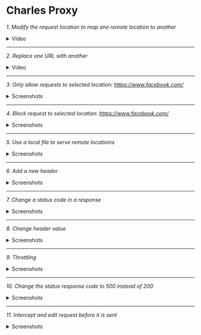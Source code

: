 # Charles Proxy

*1. Modify the request location to map one remote location to another*

<details>
  <summary>Video</summary>
  
  [![Charles Proxy](https://github.com/Meiliger/Charles-Proxy/blob/main/Assets/Map%20Remote.png)](https://drive.google.com/file/d/1NTLA87PPxefozM9VXvLHCO4j5f6H9v_A/view?usp=share_link)
</details>

***

*2. Replace one URL with another*

<details>
  <summary>Video</summary>
  
  [![Charles Proxy](https://github.com/Meiliger/Charles-Proxy/blob/main/Assets/Rewrite%20-%20Test%201.png)](https://drive.google.com/file/d/16_eeTDe1oAkSLCREA_Z_WZQ0J9iP2Y3M/view?usp=share_link)
</details>

***

*3. Only allow requests to selected location: https://www.facebook.com/*

<details>
  <summary>Screenshots</summary>
  
  ![Charles Proxy](https://github.com/Meiliger/Charles-Proxy/blob/main/Assets/Allow%20list%20settings.png)
  
  ![Charles Proxy](https://github.com/Meiliger/Charles-Proxy/blob/main/Assets/Facebook%20main.png)
  
  ![Charles Proxy](https://github.com/Meiliger/Charles-Proxy/blob/main/Assets/Booking%20main.png)
  
  ![Charles Proxy](https://github.com/Meiliger/Charles-Proxy/blob/main/Assets/Linkedin%20main.png)
</details>

***

*4. Block request to selected location: https://www.facebook.com/*

<details>
  <summary>Screenshots</summary>
  
  ![Charles Proxy](https://github.com/Meiliger/Charles-Proxy/blob/main/Assets/Block%20list%20settings.png)
  
  ![Charles Proxy](https://github.com/Meiliger/Charles-Proxy/blob/main/Assets/403%20response.png)
</details>

***

*5. Use a local file to serve remote locatioins*

<details>
  <summary>Screenshots</summary>
  
  ![Charles Proxy](https://github.com/Meiliger/Charles-Proxy/blob/main/Assets/Map%20local%201.png)
  
  ![Charles Proxy](https://github.com/Meiliger/Charles-Proxy/blob/main/Assets/Map%20local%202.png)
</details>

***

*6. Add a new header*

<details>
  <summary>Screenshots</summary>
  
  ![Charles Proxy](https://github.com/Meiliger/Charles-Proxy/blob/main/Assets/New%20header%201.png)
  
  ![Charles Proxy](https://github.com/Meiliger/Charles-Proxy/blob/main/Assets/New%20header%202.png)
</details>

***

*7. Change a status code in a response*

<details>
  <summary>Screenshots</summary>
  
  ![Charles Proxy](https://github.com/Meiliger/Charles-Proxy/blob/main/Assets/Settings.png)
  
  ![Charles Proxy](https://github.com/Meiliger/Charles-Proxy/blob/main/Assets/Moke%20response%20code.png)
  
  ![Charles Proxy](https://github.com/Meiliger/Charles-Proxy/blob/main/Assets/DevTools.png)
</details>

***

*8. Сhange header value*

<details>
  <summary>Screenshots</summary>
  
  ![Charles Proxy](https://github.com/Meiliger/Charles-Proxy/blob/main/Assets/Rewrite%20Rule.png)
  
  ![Charles Proxy](https://github.com/Meiliger/Charles-Proxy/blob/main/Assets/Mock%20value.png)
</details>

***

*9. Throttling*

<details>
  <summary>Screenshots</summary>
  
  ![Charles Proxy](https://github.com/Meiliger/Charles-Proxy/blob/main/Assets/Throttle%20settings%202.png)
  
  ![Charles Proxy](https://github.com/Meiliger/Charles-Proxy/blob/main/Assets/Duration.png)
  
  ![Charles Proxy](https://github.com/Meiliger/Charles-Proxy/blob/main/Assets/Normal%20duration.png)
  
  ![Charles Proxy](https://github.com/Meiliger/Charles-Proxy/blob/main/Assets/DevTools%20-%20duration.png)
</details>

***

*10. Change the status response code to 500 instead of 200*

<details>
  <summary>Screenshots</summary>
  
  ![Charles Proxy](https://github.com/Meiliger/Charles-Proxy/blob/main/Assets/No%20caching%20settings.png)
  
  ![Charles Proxy](https://github.com/Meiliger/Charles-Proxy/blob/main/Assets/Result.png)
</details>

***

*11. Intercept and edit request before it is sent*

<details>
  <summary>Screenshots</summary>
  
  ![Charles Proxy](https://github.com/Meiliger/Charles-Proxy/blob/main/Assets/Breakpoint%20-%20request%201.png)
  
  ![Charles Proxy](https://github.com/Meiliger/Charles-Proxy/blob/main/Assets/Breakpoint%20-%20request%203.png)
  
  ![Charles Proxy](https://github.com/Meiliger/Charles-Proxy/blob/main/Assets/Breakpoint%20-%20request%202.png)
  
  ![Charles Proxy](https://github.com/Meiliger/Charles-Proxy/blob/main/Assets/Breakpoint%20-%20request%204.png)
</details>


